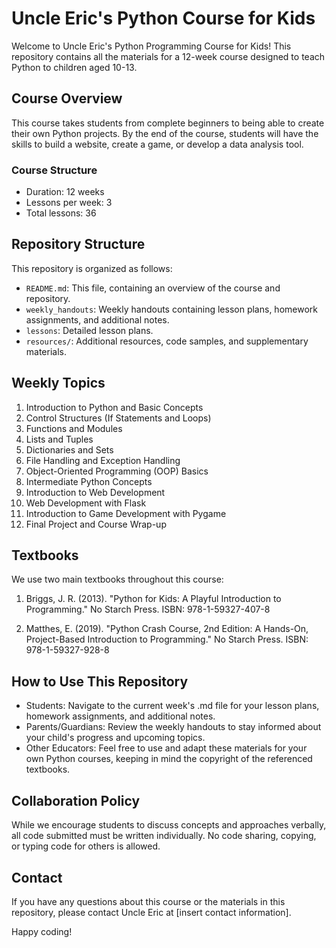# Uncle Eric's Python Course for Kids

Welcome to Uncle Eric's Python Programming Course for Kids! This repository contains all the materials for a 12-week course designed to teach Python to children aged 10-13.

## Course Overview

This course takes students from complete beginners to being able to create their own Python projects. By the end of the course, students will have the skills to build a website, create a game, or develop a data analysis tool.

### Course Structure

- Duration: 12 weeks
- Lessons per week: 3
- Total lessons: 36

## Repository Structure

This repository is organized as follows:

- `README.md`: This file, containing an overview of the course and repository.
- `weekly_handouts`: Weekly handouts containing lesson plans, homework assignments, and additional notes.
- `lessons`: Detailed lesson plans.
- `resources/`: Additional resources, code samples, and supplementary materials.

## Weekly Topics

1. Introduction to Python and Basic Concepts
2. Control Structures (If Statements and Loops)
3. Functions and Modules
4. Lists and Tuples
5. Dictionaries and Sets
6. File Handling and Exception Handling
7. Object-Oriented Programming (OOP) Basics
8. Intermediate Python Concepts
9. Introduction to Web Development
10. Web Development with Flask
11. Introduction to Game Development with Pygame
12. Final Project and Course Wrap-up

## Textbooks

We use two main textbooks throughout this course:

1. Briggs, J. R. (2013). "Python for Kids: A Playful Introduction to Programming." No Starch Press. ISBN: 978-1-59327-407-8

2. Matthes, E. (2019). "Python Crash Course, 2nd Edition: A Hands-On, Project-Based Introduction to Programming." No Starch Press. ISBN: 978-1-59327-928-8

## How to Use This Repository

- Students: Navigate to the current week's .md file for your lesson plans, homework assignments, and additional notes.
- Parents/Guardians: Review the weekly handouts to stay informed about your child's progress and upcoming topics.
- Other Educators: Feel free to use and adapt these materials for your own Python courses, keeping in mind the copyright of the referenced textbooks.

## Collaboration Policy

While we encourage students to discuss concepts and approaches verbally, all code submitted must be written individually. No code sharing, copying, or typing code for others is allowed.

## Contact

If you have any questions about this course or the materials in this repository, please contact Uncle Eric at [insert contact information].

Happy coding!
